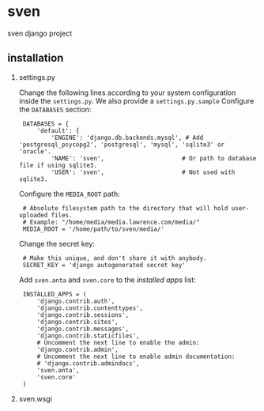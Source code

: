 sven
====

sven django project



installation
------------

1. settings.py 

	Change the following lines according to your system configuration inside the `settings.py`. We also provide a `settings.py.sample` 
	Configure the `DATABASES` section:
	
		DATABASES = {
		    'default': {
		        'ENGINE': 'django.db.backends.mysql', # Add 'postgresql_psycopg2', 'postgresql', 'mysql', 'sqlite3' or 'oracle'.
		        'NAME': 'sven',                      # Or path to database file if using sqlite3.
		        'USER': 'sven',                      # Not used with sqlite3.
	
	Configure the `MEDIA_ROOT` path:
	
		# Absolute filesystem path to the directory that will hold user-uploaded files.
		# Example: "/home/media/media.lawrence.com/media/"
		MEDIA_ROOT = '/home/path/to/sven/media/'
	
	Change the secret key:
	
		# Make this unique, and don't share it with anybody.
		SECRET_KEY = 'django autogenerated secret key'
	    
	Add `sven.anta` and `sven.core` to the *installed apps* list:
	
		INSTALLED_APPS = (
		    'django.contrib.auth',
		    'django.contrib.contenttypes',
		    'django.contrib.sessions',
		    'django.contrib.sites',
		    'django.contrib.messages',
		    'django.contrib.staticfiles',
		    # Uncomment the next line to enable the admin:
		    'django.contrib.admin',
		    # Uncomment the next line to enable admin documentation:
		    # 'django.contrib.admindocs',
		    'sven.anta',
		    'sven.core'
		)
	    
2. sven.wsgi

	